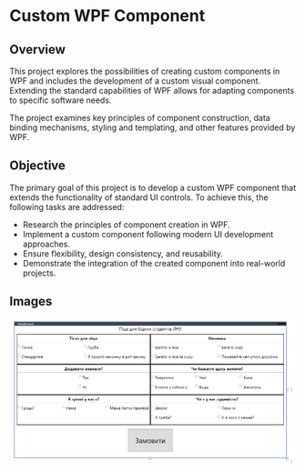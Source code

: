 # Custom WPF Component

## Overview
This project explores the possibilities of creating custom components in WPF and includes the development of a custom visual component. Extending the standard capabilities of WPF allows for adapting components to specific software needs.

The project examines key principles of component construction, data binding mechanisms, styling and templating, and other features provided by WPF.

## Objective
The primary goal of this project is to develop a custom WPF component that extends the functionality of standard UI controls. To achieve this, the following tasks are addressed:

- Research the principles of component creation in WPF.
- Implement a custom component following modern UI development approaches.
- Ensure flexibility, design consistency, and reusability.
- Demonstrate the integration of the created component into real-world projects.

## Images
![Test Project](Assets/Project.png)
